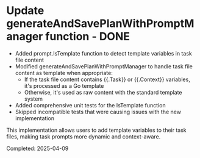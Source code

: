 # Update generateAndSavePlanWithPromptManager function - DONE

- Added prompt.IsTemplate function to detect template variables in task file content
- Modified generateAndSavePlanWithPromptManager to handle task file content as template when appropriate:
  - If the task file content contains {{.Task}} or {{.Context}} variables, it's processed as a Go template
  - Otherwise, it's used as raw content with the standard template system
- Added comprehensive unit tests for the IsTemplate function
- Skipped incompatible tests that were causing issues with the new implementation

This implementation allows users to add template variables to their task files, making task prompts more dynamic and context-aware.

Completed: 2025-04-09
